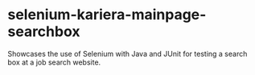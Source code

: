 # selenium-kariera-mainpage-searchbox
Showcases the use of Selenium with Java and JUnit for testing a search box at a job search website.
